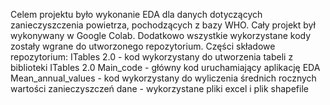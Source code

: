 
Celem projektu było wykonanie EDA dla danych dotyczących zanieczyszczenia powietrza, pochodzących z bazy WHO. Cały projekt był wykonywany w Google Colab. Dodatkowo wszystkie wykorzystane kody zostały wgrane do utworzonego repozytorium. 
Części składowe repozytorium:
ITables 2.0 - kod wykorzystany do utworzenia tabeli z biblioteki ITables 2.0
Main_code - główny kod uruchamiający aplikację EDA
Mean_annual_values - kod wykorzystany do wyliczenia średnich rocznych wartości zanieczyszczeń
dane - wykorzystane pliki excel i plik shapefile
